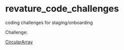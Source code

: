 # revature_code_challenges
coding challenges for staging/onboarding 

Challenge:

[CircularArray](https://github.com/maikamp/revature_code_challenges/tree/main/Onboarding_code_challenges/CircularArray/src/main/java/com/revature/circular_array)
